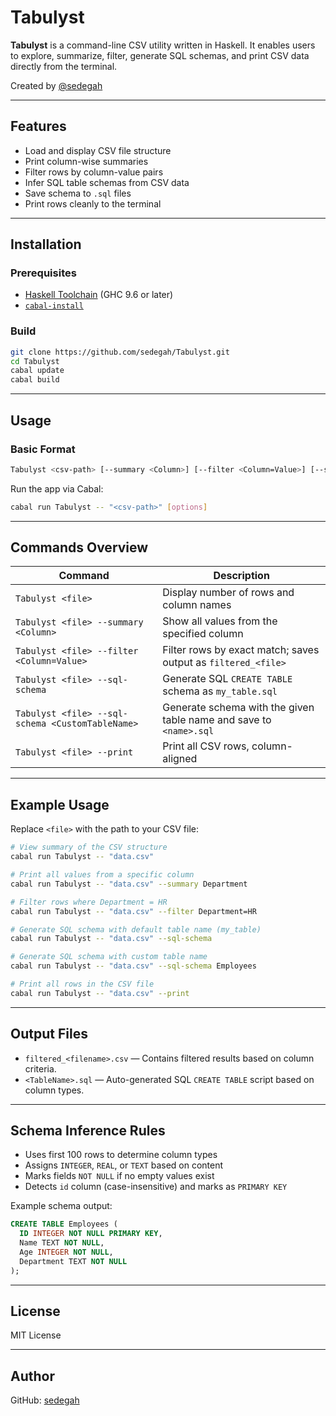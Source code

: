 # Tabulyst

**Tabulyst** is a command-line CSV utility written in Haskell. It enables users to explore, summarize, filter, generate SQL schemas, and print CSV data directly from the terminal.


Created by [@sedegah](https://github.com/sedegah)

---

## Features

- Load and display CSV file structure
- Print column-wise summaries
- Filter rows by column-value pairs
- Infer SQL table schemas from CSV data
- Save schema to `.sql` files
- Print rows cleanly to the terminal

---

## Installation

### Prerequisites

- [Haskell Toolchain](https://www.haskell.org/platform/) (GHC 9.6 or later)
- [`cabal-install`](https://www.haskell.org/cabal/)

### Build

```bash
git clone https://github.com/sedegah/Tabulyst.git
cd Tabulyst
cabal update
cabal build
````

---

## Usage

### Basic Format

```bash
Tabulyst <csv-path> [--summary <Column>] [--filter <Column=Value>] [--sql-schema [TableName]] [--print]
```

Run the app via Cabal:

```bash
cabal run Tabulyst -- "<csv-path>" [options]
```

---

## Commands Overview

| Command                                          | Description                                                        |
| ------------------------------------------------ | ------------------------------------------------------------------ |
| `Tabulyst <file>`                                | Display number of rows and column names                            |
| `Tabulyst <file> --summary <Column>`             | Show all values from the specified column                          |
| `Tabulyst <file> --filter <Column=Value>`        | Filter rows by exact match; saves output as `filtered_<file>`      |
| `Tabulyst <file> --sql-schema`                   | Generate SQL `CREATE TABLE` schema as `my_table.sql`               |
| `Tabulyst <file> --sql-schema <CustomTableName>` | Generate schema with the given table name and save to `<name>.sql` |
| `Tabulyst <file> --print`                        | Print all CSV rows, column-aligned                                 |

---

## Example Usage

Replace `<file>` with the path to your CSV file:

```bash
# View summary of the CSV structure
cabal run Tabulyst -- "data.csv"

# Print all values from a specific column
cabal run Tabulyst -- "data.csv" --summary Department

# Filter rows where Department = HR
cabal run Tabulyst -- "data.csv" --filter Department=HR

# Generate SQL schema with default table name (my_table)
cabal run Tabulyst -- "data.csv" --sql-schema

# Generate SQL schema with custom table name
cabal run Tabulyst -- "data.csv" --sql-schema Employees

# Print all rows in the CSV file
cabal run Tabulyst -- "data.csv" --print
```

---

## Output Files

* `filtered_<filename>.csv` — Contains filtered results based on column criteria.
* `<TableName>.sql` — Auto-generated SQL `CREATE TABLE` script based on column types.

---

## Schema Inference Rules

* Uses first 100 rows to determine column types
* Assigns `INTEGER`, `REAL`, or `TEXT` based on content
* Marks fields `NOT NULL` if no empty values exist
* Detects `id` column (case-insensitive) and marks as `PRIMARY KEY`

Example schema output:

```sql
CREATE TABLE Employees (
  ID INTEGER NOT NULL PRIMARY KEY,
  Name TEXT NOT NULL,
  Age INTEGER NOT NULL,
  Department TEXT NOT NULL
);
```

---

## License

MIT License

---

## Author

GitHub: [sedegah](https://github.com/sedegah)

